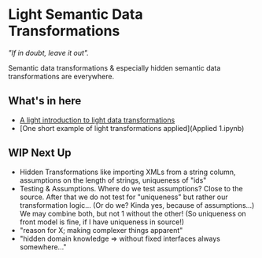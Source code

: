 # Light Semantic Data Transformations 
*"If in doubt, leave it out".*

Semantic data transformations & especially hidden semantic data transformations
are everywhere.

## What's in here ##
- [A light introduction to light data transformations](Tranformations_Light.ipynb)
- [One short example of light transformations applied](Applied 1.ipynb)

## WIP Next Up ##
- Hidden Transformations like importing XMLs from a string column, assumptions
on the length of strings, uniqueness of "ids"
- Testing & Assumptions. Where do we test assumptions? Close to the source.
After that we do not test for "uniqueness" but rather our transformation logic...
(Or do we? Kinda yes, because of assumptions...) We may combine both, but
not 1 without the other! (So uniqueness on front model is fine, if 
  I have uniqueness in source!)
- "reason for X; making complexer things apparent"
- "hidden domain knowledge => without fixed interfaces always somewhere..."
